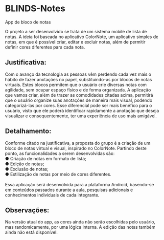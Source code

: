 # BLINDS-Notes
App de bloco de notas

O projeto a ser desenvolvido se trata de um sistema mobile de lista de notas.
A ideia foi baseada no aplicativo ColorNote, um aplicativo simples de notas, em que
é possível criar, editar e excluir notas, além de permitir definir cores diferentes para
cada nota.

## Justificativa:
Com o avanço da tecnologia as pessoas vêm perdendo cada vez mais o
hábito de fazer anotações no papel, substituindo-as por blocos de notas virtuais.
Estes blocos permitem que o usuário crie diversas notas com agilidade, sem ocupar
espaço físico e de forma organizada.
A aplicação que vamos criar, além de trazer as comodidades citadas acima,
permitirá que o usuário organize suas anotações de maneira mais visual, podendo
categorizá-las por cores. Esse diferencial pode ser mais benéfico para o usuário,
visto que ele poderá identificar rapidamente a anotação que deseja visualizar e
consequentemente, ter uma experiência de uso mais amigável.
## Detalhamento:
Conforme citado na justificativa, a proposta do grupo é a criação de um bloco
de notas virtual e visual, inspirado no ColorNote. Partindo deste ponto, as
funcionalidades a serem desenvolvidas são:<br/>
● Criação de notas em formato de lista;<br/>
● Edição de notas;<br/>
● Exclusão de notas;<br/>
● Estilização de notas por meio de cores diferentes.<br/><br/>
Essa aplicação será desenvolvida para a plataforma Android, basendo-se em
conteúdos passados durante a aula, pesquisas adicionais e conhecimentos
individuais de cada integrante.
## Observações:
Na versão atual do app, as cores ainda não serão escolhidas pelo usuário, mas 
randomicamente, por uma lógica interna.
A edição das notas também ainda não está disponível.
